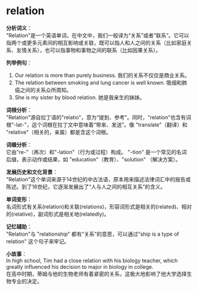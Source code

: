 # relation

**分析词义**：  
"Relation"是一个英语单词，在中文中，我们一般译为“关系”或者“联系”。它可以指两个或更多元素间的相互影响或关联，既可以指人和人之间的关系（比如家庭关系、友情关系），也可以指事物和事物之间的联系（比如因果关系）。

  

**列举例句**：

  

1.  Our relation is more than purely business. 我们的关系不仅仅是商业关系。
2.  The relation between smoking and lung cancer is well known. 吸烟和肺癌之间的关系众所周知。
3.  She is my sister by blood relation. 她是我亲生的妹妹。

  

**词根分析**：  
"Relation"源自拉丁语的"relatio"，意为“提到、参考”。同时，"relation"也含有词根"-lat-"，这个词根在拉丁文中意味着“带来、发送”。像 "translate"（翻译）和 "relative"（相关的，亲属）都是含这个词根。

  

**词缀分析**：  
它由"re-"（再次）和"-lation"（行为或过程）构成。 "-tion" 是一个常见的名词后缀，表示动作或结果，如 "education"（教育）、"solution" （解决方案）。

  

**发展历史和文化背景**：  
"Relation"这个单词来源于14世纪的中古法语，原本用来描述法律词汇中的报告或陈述。到了16世纪，它逐渐发展出了“人与人之间的相互关系”的含义。

  

**单词变形**：  
名词形式有关系(relation)和关联(relations)，形容词形式是相关的(related)、相对的(relative)，副词形式是相关地(relatedly)。

  

**记忆辅助**：  
"Relation"与 "relationship" 都有“关系”的意思，可以通过"ship is a type of relation" 这个句子来牢记。

  

**小故事**：  
In high school, Tim had a close relation with his biology teacher, which greatly influenced his decision to major in biology in college.  
在高中时期，蒂姆与他的生物老师有着紧密的关系，这极大地影响了他大学选择生物专业的决定。
